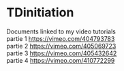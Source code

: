 # TDinitiation
Documents linked to my video tutorials
<br>partie 1 
https://vimeo.com/404793783
<br>partie 2 
https://vimeo.com/405069723
<br>partie 3 
https://vimeo.com/405432642
<br>partie 4
https://vimeo.com/410772299
